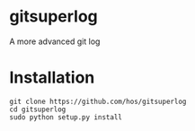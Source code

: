 # gitsuperlog
A more advanced git log

# Installation

    git clone https://github.com/hos/gitsuperlog
    cd gitsuperlog
    sudo python setup.py install
